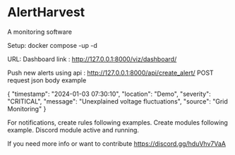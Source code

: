 # AlertHarvest
A monitoring software

Setup:
docker compose -up -d 

URL:
Dashboard link : http://127.0.0.1:8000/viz/dashboard/

Push new alerts using api :
http://127.0.0.1:8000/api/create_alert/
POST request
json body example

{
    "timestamp": "2024-01-03 07:30:10",
    "location": "Demo",
    "severity": "CRITICAL",
    "message": "Unexplained voltage fluctuations",
    "source": "Grid Monitoring"
}

For notifications, create rules following examples.
Create modules following example.
Discord module active and running.

If you need more info or want to contribute https://discord.gg/hduVhv7VaA
